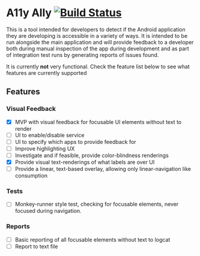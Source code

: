 # A11y Ally [![Build Status](https://travis-ci.org/quittle/a11y-ally.svg?branch=master)](https://travis-ci.org/quittle/a11y-ally)

This is a tool intended for developers to detect if the Android application they are developing is
accessible in a variety of ways. It is intended to be run alongside the main application and will
provide feedback to a developer both during manual inspection of the app during development and as
part of integration test runs by generating reports of issues found.

It is currently **not** very functional. Check the feature list below to see what features are currently supported

## Features

### Visual Feedback
* [x] MVP with visual feedback for focusable UI elements without text to render
* [ ] UI to enable/disable service
* [ ] UI to specify which apps to provide feedback for
* [ ] Improve highlighting UX
* [ ] Investigate and if feasible, provide color-blindness renderings
* [x] Provide visual text-renderings of what labels are over UI
* [ ] Provide a linear, text-based overlay, allowing only linear-navigation like consumption

### Tests
* [ ] Monkey-runner style test, checking for focusable elements, never focused during navigation.

### Reports
* [ ] Basic reporting of all focusable elements without text to logcat
* [ ] Report to text file

